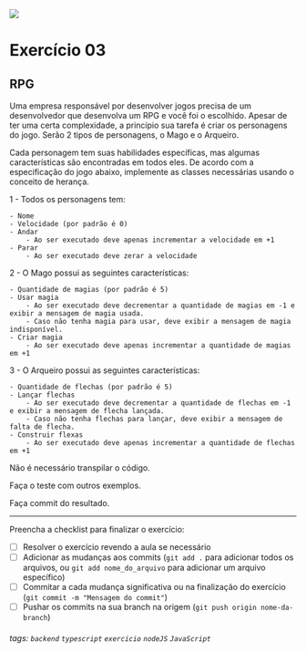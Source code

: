 ![](https://i.imgur.com/xG74tOh.png)

# Exercício 03

## RPG

Uma empresa responsável por desenvolver jogos precisa de um desenvolvedor que desenvolva um RPG e você foi o escolhido. Apesar de ter uma certa complexidade, a princípio sua tarefa é criar os personagens do jogo. Serão 2 tipos de personagens, o Mago e o Arqueiro.

Cada personagem tem suas habilidades específicas, mas algumas características são encontradas em todos eles. De acordo com a especificação do jogo abaixo, implemente as classes necessárias usando o conceito de herança.

1 - Todos os personagens tem:

    - Nome
    - Velocidade (por padrão é 0)
    - Andar
        - Ao ser executado deve apenas incrementar a velocidade em +1
    - Parar
        - Ao ser executado deve zerar a velocidade

2 - O Mago possui as seguintes características:

    - Quantidade de magias (por padrão é 5)
    - Usar magia
        - Ao ser executado deve decrementar a quantidade de magias em -1 e exibir a mensagem de magia usada.
        - Caso não tenha magia para usar, deve exibir a mensagem de magia indisponível.
    - Criar magia
        - Ao ser executado deve apenas incrementar a quantidade de magias em +1

3 - O Arqueiro possui as seguintes características:

    - Quantidade de flechas (por padrão é 5)
    - Lançar flechas
        - Ao ser executado deve decrementar a quantidade de flechas em -1 e exibir a mensagem de flecha lançada.
        - Caso não tenha flechas para lançar, deve exibir a mensagem de falta de flecha.
    - Construir flexas
        - Ao ser executado deve apenas incrementar a quantidade de flechas em +1

Não é necessário transpilar o código.

Faça o teste com outros exemplos.

Faça commit do resultado.

---

Preencha a checklist para finalizar o exercício:

-   [ ] Resolver o exercício revendo a aula se necessário
-   [ ] Adicionar as mudanças aos commits (`git add .` para adicionar todos os arquivos, ou `git add nome_do_arquivo` para adicionar um arquivo específico)
-   [ ] Commitar a cada mudança significativa ou na finalização do exercício (`git commit -m "Mensagem do commit"`)
-   [ ] Pushar os commits na sua branch na origem (`git push origin nome-da-branch`)

###### tags: `backend` `typescript` `exercicio` `nodeJS` `JavaScript`
